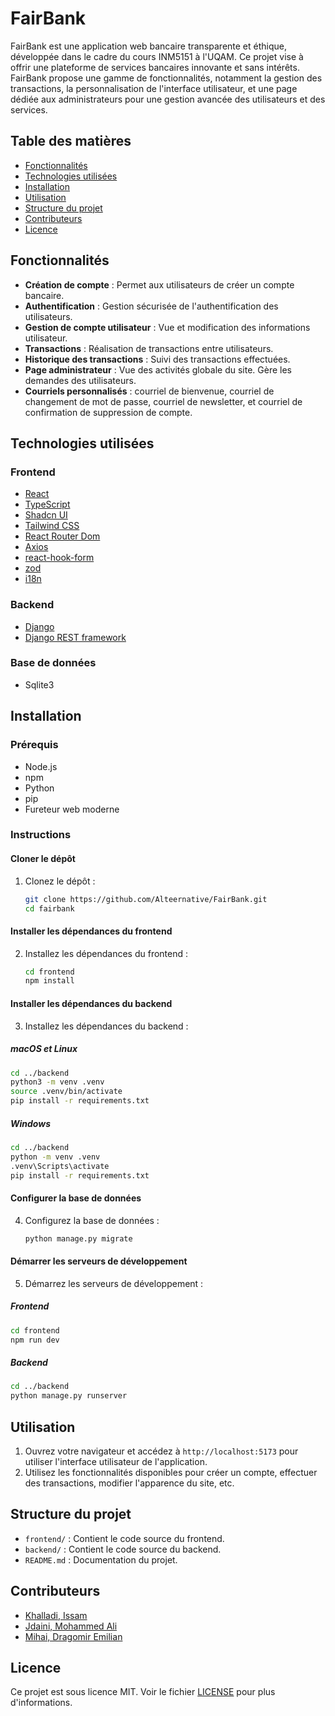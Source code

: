 # FairBank

FairBank est une application web bancaire transparente et éthique, développée dans le cadre du cours INM5151 à l'UQAM. Ce projet vise à offrir une plateforme de services bancaires innovante et sans intérêts. FairBank propose une gamme de fonctionnalités, notamment la gestion des transactions, la personnalisation de l'interface utilisateur, et une page dédiée aux administrateurs pour une gestion avancée des utilisateurs et des services.

## Table des matières

- [Fonctionnalités](#fonctionnalités)
- [Technologies utilisées](#technologies-utilisées)
- [Installation](#installation)
- [Utilisation](#utilisation)
- [Structure du projet](#structure-du-projet)
- [Contributeurs](#contributeurs)
- [Licence](#licence)

## Fonctionnalités

- **Création de compte** : Permet aux utilisateurs de créer un compte bancaire.
- **Authentification** : Gestion sécurisée de l'authentification des utilisateurs.
- **Gestion de compte utilisateur** : Vue et modification des informations utilisateur.
- **Transactions** : Réalisation de transactions entre utilisateurs.
- **Historique des transactions** : Suivi des transactions effectuées.
- **Page administrateur** : Vue des activités globale du site. Gère les demandes des utilisateurs.
- **Courriels personnalisés** : courriel de bienvenue, courriel de changement de mot de passe, courriel de newsletter, et courriel de confirmation de suppression de compte.

## Technologies utilisées

### Frontend
- [React](https://reactjs.org/)
- [TypeScript](https://www.typescriptlang.org/)
- [Shadcn UI](https://shadcn.dev/)
- [Tailwind CSS](https://tailwindcss.com/)
- [React Router Dom](https://reactrouter.com/)
- [Axios](https://axios-http.com/)
- [react-hook-form](https://react-hook-form.com/)
- [zod](https://github.com/colinhacks/zod)
- [i18n](https://react.i18next.com)

### Backend
- [Django](https://www.djangoproject.com/)
- [Django REST framework](https://www.django-rest-framework.org/)

### Base de données 
- Sqlite3
  
## Installation

### Prérequis

- Node.js
- npm
- Python
- pip
- Fureteur web moderne

### Instructions

#### Cloner le dépôt

1. Clonez le dépôt :
   ```bash
   git clone https://github.com/Alteernative/FairBank.git
   cd fairbank
   ```

#### Installer les dépendances du frontend

2. Installez les dépendances du frontend :
   ```bash
   cd frontend
   npm install
   ```

#### Installer les dépendances du backend

3. Installez les dépendances du backend :

##### macOS et Linux

   ```bash
   cd ../backend
   python3 -m venv .venv
   source .venv/bin/activate
   pip install -r requirements.txt
   ```

##### Windows

   ```bash
   cd ../backend
   python -m venv .venv
   .venv\Scripts\activate
   pip install -r requirements.txt
   ```

#### Configurer la base de données

4. Configurez la base de données :
   ```bash
   python manage.py migrate
   ```

#### Démarrer les serveurs de développement

5. Démarrez les serveurs de développement :

##### Frontend

   ```bash
   cd frontend
   npm run dev
   ```

##### Backend

   ```bash
   cd ../backend
   python manage.py runserver
   ```

## Utilisation

1. Ouvrez votre navigateur et accédez à `http://localhost:5173` pour utiliser l'interface utilisateur de l'application.
2. Utilisez les fonctionnalités disponibles pour créer un compte, effectuer des transactions, modifier l'apparence du site, etc.

## Structure du projet

- `frontend/` : Contient le code source du frontend.
- `backend/` : Contient le code source du backend.
- `README.md` : Documentation du projet.

## Contributeurs

- [Khalladi, Issam](https://www.linkedin.com/in/issamkhalladi/)
- [Jdaini, Mohammed Ali](https://www.linkedin.com/in/mohammed-ali-jdaini/)
- [Mihai, Dragomir Emilian](https://www.linkedin.com/in/dragomir-mihai/)

## Licence

Ce projet est sous licence MIT. Voir le fichier [LICENSE](LICENSE) pour plus d'informations.
